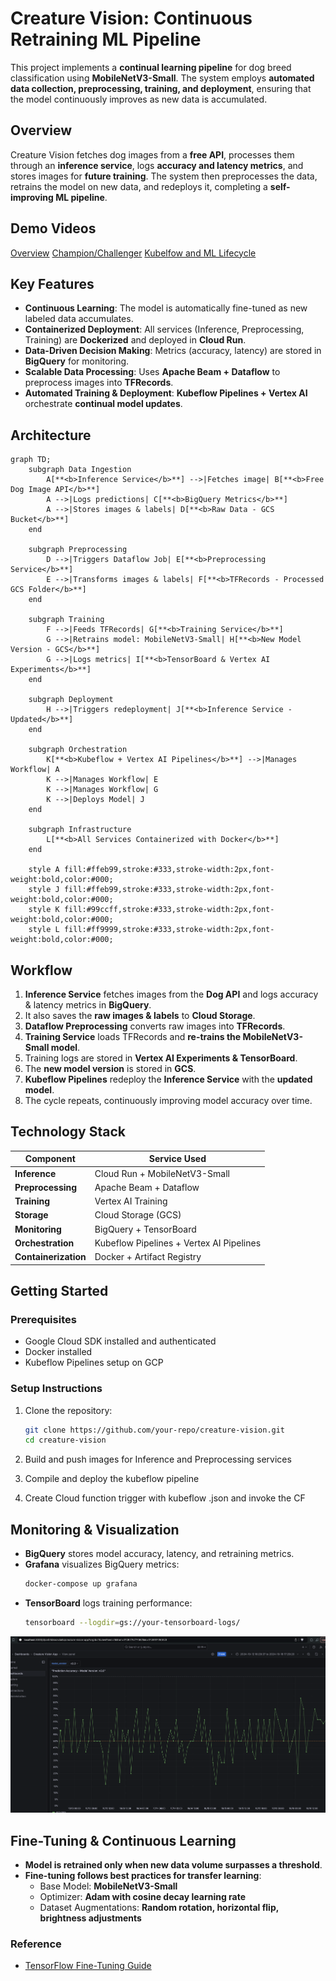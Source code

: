 # Creature Vision: Continuous Retraining ML Pipeline

This project implements a **continual learning pipeline** for dog breed classification using **MobileNetV3-Small**. The system employs **automated data collection, preprocessing, training, and deployment**, ensuring that the model continuously improves as new data is accumulated.

## **Overview**

Creature Vision fetches dog images from a **free API**, processes them through an **inference service**, logs **accuracy and latency metrics**, and stores images for **future training**. The system then preprocesses the data, retrains the model on new data, and redeploys it, completing a **self-improving ML pipeline**.

## **Demo Videos**
[Overview](https://youtu.be/_AHTLu679sg)
[Champion/Challenger](https://youtu.be/2J20L-5yWIk)
[Kubelfow and ML Lifecycle](https://youtu.be/NxDV6e29O94)

## **Key Features**

- **Continuous Learning**: The model is automatically fine-tuned as new labeled data accumulates.
- **Containerized Deployment**: All services (Inference, Preprocessing, Training) are **Dockerized** and deployed in **Cloud Run**.
- **Data-Driven Decision Making**: Metrics (accuracy, latency) are stored in **BigQuery** for monitoring.
- **Scalable Data Processing**: Uses **Apache Beam + Dataflow** to preprocess images into **TFRecords**.
- **Automated Training & Deployment**: **Kubeflow Pipelines + Vertex AI** orchestrate **continual model updates**.

## **Architecture**

```mermaid
graph TD;
    subgraph Data Ingestion
        A[**<b>Inference Service</b>**] -->|Fetches image| B[**<b>Free Dog Image API</b>**]
        A -->|Logs predictions| C[**<b>BigQuery Metrics</b>**]
        A -->|Stores images & labels| D[**<b>Raw Data - GCS Bucket</b>**]
    end

    subgraph Preprocessing
        D -->|Triggers Dataflow Job| E[**<b>Preprocessing Service</b>**]
        E -->|Transforms images & labels| F[**<b>TFRecords - Processed GCS Folder</b>**]
    end

    subgraph Training
        F -->|Feeds TFRecords| G[**<b>Training Service</b>**]
        G -->|Retrains model: MobileNetV3-Small| H[**<b>New Model Version - GCS</b>**]
        G -->|Logs metrics| I[**<b>TensorBoard & Vertex AI Experiments</b>**]
    end

    subgraph Deployment
        H -->|Triggers redeployment| J[**<b>Inference Service - Updated</b>**]
    end

    subgraph Orchestration
        K[**<b>Kubeflow + Vertex AI Pipelines</b>**] -->|Manages Workflow| A
        K -->|Manages Workflow| E
        K -->|Manages Workflow| G
        K -->|Deploys Model| J
    end

    subgraph Infrastructure
        L[**<b>All Services Containerized with Docker</b>**]
    end

    style A fill:#ffeb99,stroke:#333,stroke-width:2px,font-weight:bold,color:#000;
    style J fill:#ffeb99,stroke:#333,stroke-width:2px,font-weight:bold,color:#000;
    style K fill:#99ccff,stroke:#333,stroke-width:2px,font-weight:bold,color:#000;
    style L fill:#ff9999,stroke:#333,stroke-width:2px,font-weight:bold,color:#000;
```

## **Workflow**

1. **Inference Service** fetches images from the **Dog API** and logs accuracy & latency metrics in **BigQuery**.
2. It also saves the **raw images & labels** to **Cloud Storage**.
3. **Dataflow Preprocessing** converts raw images into **TFRecords**.
4. **Training Service** loads TFRecords and **re-trains the MobileNetV3-Small model**.
5. Training logs are stored in **Vertex AI Experiments & TensorBoard**.
6. The **new model version** is stored in **GCS**.
7. **Kubeflow Pipelines** redeploy the **Inference Service** with the **updated model**.
8. The cycle repeats, continuously improving model accuracy over time.

## **Technology Stack**

| Component           | Service Used                      |
|--------------------|--------------------------------|
| **Inference**      | Cloud Run + MobileNetV3-Small |
| **Preprocessing**  | Apache Beam + Dataflow        |
| **Training**       | Vertex AI Training            |
| **Storage**        | Cloud Storage (GCS)           |
| **Monitoring**     | BigQuery + TensorBoard        |
| **Orchestration**  | Kubeflow Pipelines + Vertex AI Pipelines |
| **Containerization** | Docker + Artifact Registry  |

## **Getting Started**

### **Prerequisites**
- Google Cloud SDK installed and authenticated
- Docker installed
- Kubeflow Pipelines setup on GCP

### **Setup Instructions**
1. Clone the repository:
   ```sh
   git clone https://github.com/your-repo/creature-vision.git
   cd creature-vision
   ```
2. Build and push images for Inference and Preprocessing services

3. Compile and deploy the kubeflow pipeline

4. Create Cloud function trigger with kubeflow .json and invoke the CF

## **Monitoring & Visualization**

- **BigQuery** stores model accuracy, latency, and retraining metrics.
- **Grafana** visualizes BigQuery metrics:
  ```sh
  docker-compose up grafana
  ```
- **TensorBoard** logs training performance:
  ```sh
  tensorboard --logdir=gs://your-tensorboard-logs/
  ```

![Model Accuracy Visualization](./docs/grafana.png)

## **Fine-Tuning & Continuous Learning**

- **Model is retrained only when new data volume surpasses a threshold**.
- **Fine-tuning follows best practices for transfer learning**:
  - Base Model: **MobileNetV3-Small**
  - Optimizer: **Adam with cosine decay learning rate**
  - Dataset Augmentations: **Random rotation, horizontal flip, brightness adjustments**

### **Reference**
- [TensorFlow Fine-Tuning Guide](https://www.tensorflow.org/tutorials/images/transfer_learning)

